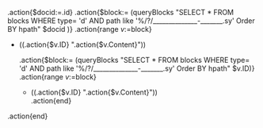 .action{$docid:=.id}
.action{$block:= (queryBlocks "SELECT * FROM blocks WHERE type= 'd' AND path like '%/?/______________-_______.sy' Order BY hpath" $docid )}
.action{range $v:=$block} 
- ((.action{$v.ID} ".action{$v.Content}")) 


    .action{$block:= (queryBlocks "SELECT * FROM blocks WHERE type= 'd' AND path like '%/?/______________-_______.sy' Order BY hpath" $v.ID)}
    .action{range $v:=$block}
    - ((.action{$v.ID} ".action{$v.Content}"))            
    .action{end}
              
.action{end}


